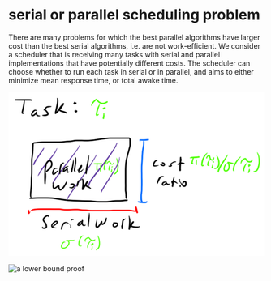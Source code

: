 # serial or parallel scheduling problem

There are many problems for which the best parallel algorithms
have larger cost than the best serial algorithms, i.e. are not
work-efficient. We consider a scheduler that is receiving many
tasks with serial and parallel implementations that have
potentially different costs. The scheduler can choose whether to
run each task in serial or in parallel, and aims to either
minimize mean response time, or total awake time. 

![a task](results/serialparallel/imgs/task_img.png)

![a lower bound
proof](results/serialparallel/imgs/unknown_dependencies_proof.png)

